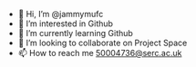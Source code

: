 - 👋 Hi, I’m @jammymufc
- 👀 I’m interested in Github
- 🌱 I’m currently learning Github
- 💞️ I’m looking to collaborate on Project Space
- 📫 How to reach me 50004736@serc.ac.uk

<!---
jammymufc/jammymufc is a ✨ special ✨ repository because its `README.md` (this file) appears on your GitHub profile.
You can click the Preview link to take a look at your changes.
--->
